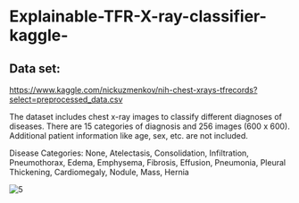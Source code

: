 # Explainable-TFR-X-ray-classifier-kaggle-


## Data set: 
https://www.kaggle.com/nickuzmenkov/nih-chest-xrays-tfrecords?select=preprocessed_data.csv

The dataset includes chest x-ray images to classify different diagnoses of diseases. There are 15 categories of diagnosis and 256 images (600 x 600). Additional patient information like age, sex, etc. are not included.

Disease Categories: None, Atelectasis, Consolidation, Infiltration, Pneumothorax, Edema, Emphysema, Fibrosis, Effusion, Pneumonia, Pleural Thickening, Cardiomegaly, Nodule, Mass, Hernia

![5](https://user-images.githubusercontent.com/80622132/141941339-b5beccb2-7d05-49b3-9f6b-88f29a497e31.JPG)
